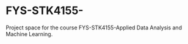 # FYS-STK4155-
Project space for the course FYS-STK4155-Applied Data Analysis and Machine Learning. 
